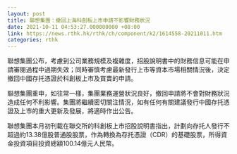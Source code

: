 ```yaml
---
layout: post
title: 聯想集團：撤回上海科創板上市申請不影響財務狀況
date: 2021-10-11 04:53:27.000000000 +08:00
link: https://news.rthk.hk/rthk/ch/component/k2/1614558-20211011.htm
categories: rthk
---
```


聯想集團公布，考慮到公司業務規模及複雜度，招股說明書中的財務信息可能在申請審閱過程中過期失效；同時審慎考慮最新發行上市等資本市場相關情況後，決定撤回中國存托憑證於科創板上市及買賣的申請。

聯想集團重申，如往常一樣，集團業務運營狀況良好，撤回申請將不會對財務狀況造成任何不利影響。集團將繼續密切關注情況，如有任何有關建議發行中國存托憑證及上市的重大更新及發展，將適時作出公告。

聯想集團本月初刊載在聯交所的科創板上市招股說明書指出，計劃向存托人發行不超過約13.38億股普通股股票，作為轉換為存托憑證（CDR）的基礎股票，所得資金投資項目投資總額100.14億元人民幣。
